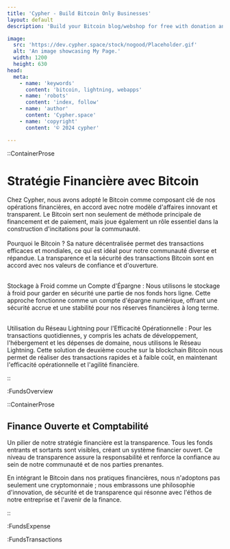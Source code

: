 ```yaml
---
title: 'Cypher - Build Bitcoin Only Businesses'
layout: default
description: 'Build your Bitcoin blog/webshop for free with donation and checkout tools.'

image:
  src: 'https://dev.cypher.space/stock/nogood/Placeholder.gif'
  alt: 'An image showcasing My Page.'
  width: 1200
  height: 630
head:
  meta:
    - name: 'keywords'
      content: 'bitcoin, lightning, webapps'
    - name: 'robots'
      content: 'index, follow'
    - name: 'author'
      content: 'Cypher.space'
    - name: 'copyright'
      content: '© 2024 cypher'

---
```




::ContainerProse
# Stratégie Financière avec Bitcoin

Chez Cypher, nous avons adopté le Bitcoin comme composant clé de nos opérations financières, en accord avec notre modèle d'affaires innovant et transparent. Le Bitcoin sert non seulement de méthode principale de financement et de paiement, mais joue également un rôle essentiel dans la construction d'incitations pour la communauté.
<br><br>
Pourquoi le Bitcoin ? Sa nature décentralisée permet des transactions efficaces et mondiales, ce qui est idéal pour notre communauté diverse et répandue. La transparence et la sécurité des transactions Bitcoin sont en accord avec nos valeurs de confiance et d'ouverture.
<br><br>

Stockage à Froid comme un Compte d'Épargne : Nous utilisons le stockage à froid pour garder en sécurité une partie de nos fonds hors ligne. Cette approche fonctionne comme un compte d'épargne numérique, offrant une sécurité accrue et une stabilité pour nos réserves financières à long terme.
<br><br>

Utilisation du Réseau Lightning pour l'Efficacité Opérationnelle : Pour les transactions quotidiennes, y compris les achats de développement, l'hébergement et les dépenses de domaine, nous utilisons le Réseau Lightning. Cette solution de deuxième couche sur la blockchain Bitcoin nous permet de réaliser des transactions rapides et à faible coût, en maintenant l'efficacité opérationnelle et l'agilité financière.


::

:FundsOverview

::ContainerProse
## Finance Ouverte et Comptabilité

Un pilier de notre stratégie financière est la transparence. Tous les fonds entrants et sortants sont visibles, créant un système financier ouvert. Ce niveau de transparence assure la responsabilité et renforce la confiance au sein de notre communauté et de nos parties prenantes.

En intégrant le Bitcoin dans nos pratiques financières, nous n'adoptons pas seulement une cryptomonnaie ; nous embrassons une philosophie d'innovation, de sécurité et de transparence qui résonne avec l'éthos de notre entreprise et l'avenir de la finance.

::

:FundsExpense

:FundsTransactions